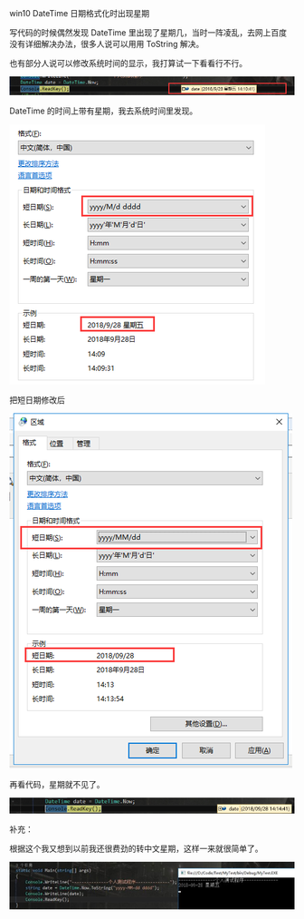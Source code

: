 win10 DateTime 日期格式化时出现星期

写代码的时候偶然发现 DateTime 里出现了星期几，当时一阵凌乱，去网上百度没有详细解决办法，很多人说可以用用 ToString 解决。

也有部分人说可以修改系统时间的显示，我打算试一下看看行不行。

![](img/dt1.png)

DateTime 的时间上带有星期，我去系统时间里发现。

![](img/dt2.png)

把短日期修改后

![](img/dt3.png)


再看代码，星期就不见了。

![](img/dt4.png)



补充：

根据这个我又想到以前我还很费劲的转中文星期，这样一来就很简单了。

![](img/dt5.jpg)




